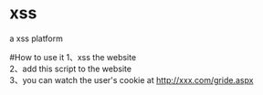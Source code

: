 # xss
a xss platform

#How to use it
1、xss the website<br/>
2、add this script to the website <br/>
3、you can watch the user's cookie at http://xxx.com/gride.aspx<br/>
